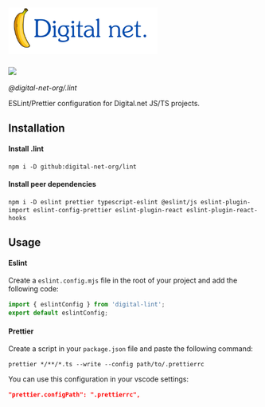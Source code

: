 <h1>
    <img width="300" src="https://raw.githubusercontent.com/digital-net-org/.github/refs/heads/master/assets/logo_v2025.svg">
</h1>
<div justify="center">
    <a href="https://dotnet.microsoft.com/en-us/"><img src="https://img.shields.io/badge/Typescript-blue.svg"></a>
</div>
<p>
    <em>@digital-net-org/.lint</em>
</p>
<p>
    ESLint/Prettier configuration for Digital.net JS/TS projects.
</p>

## Installation

#### Install .lint
```
npm i -D github:digital-net-org/lint
```
#### Install peer dependencies
```
npm i -D eslint prettier typescript-eslint @eslint/js eslint-plugin-import eslint-config-prettier eslint-plugin-react eslint-plugin-react-hooks
```

## Usage
#### Eslint
Create a `eslint.config.mjs` file in the root of your project and add the following code:
```js
import { eslintConfig } from 'digital-lint';
export default eslintConfig;
```

#### Prettier
Create a script in your `package.json` file and paste the following command:
```
prettier */**/*.ts --write --config path/to/.prettierrc
```
You can use this configuration in your vscode settings:
```json
"prettier.configPath": ".prettierrc",
```
